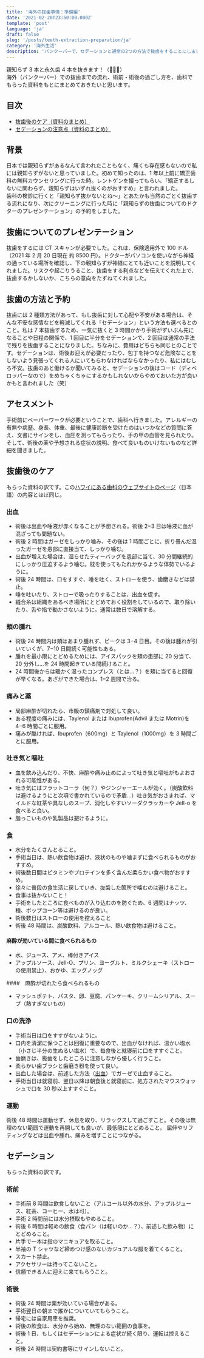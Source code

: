 ```yaml
---
title: '海外の抜歯事情：準備編'
date: '2021-02-20T23:50:00.000Z'
template: 'post'
language: 'ja'
draft: false
slug: '/posts/teeth-extraction-preparation/ja'
category: '海外生活'
description: 'バンクーバーで、セデーションと通常の2つの方法で抜歯をすることにしました。抜歯までの流れ、準備、術前後の過ごし方など。'
---
```


親知らず 3 本と永久歯 4 本を抜きます！（👏👏👏）<br />
海外（バンクーバー）での抜歯までの流れ、術前・術後の過ごし方を、歯科でもらった資料をもとにまとめておきたいと思います。

## 目次

- [抜歯後のケア（資料のまとめ）](#抜歯後のケア)
- [セデーションの注意点（資料のまとめ）](#セデーション)

## 背景

日本では親知らずがあるなんて言われたこともなく、痛くも存在感もないので私には親知らずがないと思っていました。初めて知ったのは、1 年以上前に矯正歯科の無料カウンセリングに行った時。レントゲンを撮ってもらい、「矯正するしないに関わらず、親知らずはいずれ抜くのがおすすめ」と言われました。<br />
歯科の検診に行くと「親知らず抜かないとね〜」とあたかも当然のごとく抜歯する流れになり、次にクリーニングに行った時に「親知らずの抜歯についてのドクターのプレゼンテーション」の予約をしました。

## 抜歯についてのプレゼンテーション

抜歯をするには CT スキャンが必要でした。これは、保険適用外で 100 ドル（2021 年 2 月 20 日現在 約 8500 円）。ドクターがパソコンを使いながら神経の通っている場所を確認し、下の親知らずが神経にとても近いことを説明してくれました。リスクや起こりうること、抜歯をする利点などを伝えてくれた上で、抜歯するかしないか、こちらの意向をたずねてくれました。

## 抜歯の方法と予約

抜歯には 2 種類方法があって、もし抜歯に対して心配や不安がある場合は、そんな不安な感情などを軽減してくれる「セデーション」という方法も選べるとのこと。私は 7 本抜歯するため、一気に抜くと 3 時間かかり手術がずいぶん先になることや日程の関係で、1 回目に半分をセデーションで、2 回目は通常の手法で残りを抜歯することになりました。ちなみに、費用はどちらも同じとのことです。セデーションは、術後お迎えが必要だったり、包丁を持つなど危険なことをしないよう見張ってくれる人にいてもらわなければならなかったり、私にはむしろ不安。抜歯のあと働けるか聞いてみると、セデーションの後はコード（ディベロッパーなので）をめちゃくちゃにするかもしれないからやめておいた方が良いかもと言われました（笑）

## アセスメント

手術前にペーパーワークが必要ということで、歯科へ行きました。アレルギーの有無や病歴、身長、体重、最後に健康診断を受けたのはいつかなどの質問に答え、文書にサインをし、血圧を測ってもらったり、手の甲の血管を見られたり。そして、術後の薬や予想される症状の説明、食べて良いものいけないものなど詳細を聞きました。

## 抜歯後のケア

もらった資料の訳です。この[ハワイにある歯科のウェブサイトのページ](https://oralsurgeryhawaii.com/instructions-extractions-jp)（日本語）の内容とほぼ同じ。

### 出血

- 術後は出血や唾液が赤くなることが予想される。術後 2−3 日は唾液に血が混ざっても問題ない。
- 術後 2 時間はガーゼをしっかり噛み、その後は 1 時間ごとに、折り畳んだ湿ったガーゼを患部に直接当て、しっかり噛む。
- 出血が増えた場合は、湿らせたティーバッグを患部に当て、30 分間継続的にしっかり圧迫するよう噛む。枕を使ってもたれかかるような体勢でいるように。
- 術後 24 時間は、口をすすぐ、唾を吐く、ストローを使う、歯磨きなどは禁止。
- 唾を吐いたり、ストローで吸ったりすることは、出血を促す。
- 縫合糸は組織をあるべき場所にとどめておく役割をしているので、取り除いたり、舌や指で動かさないように。通常は数日で溶解する。

### 頬の腫れ

- 術後 24 時間内は頬はあまり腫れず、ピークは 3−4 日目。その後は腫れが引いていくが、7−10 日間続く可能性もある。
- 腫れを最小限にとどめるためには、アイスパックを頬の患部に 20 分当て、20 分外し…を 24 時間起きている間続けること。
- 24 時間後からは暖かく湿ったコンプレス（とは…？）を頬に当てると回復が早くなる。あざができた場合は、1−2 週間で治る。

### 痛みと薬

- 局部麻酔が切れたら、市販の鎮痛剤で対処して良い。
- ある程度の痛みには、Taylenol または Ibuprofen(Advil または Motrin)を 4−6 時間ごとに服用。
- 痛みが酷ければ、Ibuprofen（600mg）と Taylenol（1000mg）を 3 時間ごとに服用。

### 吐き気と嘔吐

- 血を飲み込んだり、不快、麻酔や痛み止めによって吐き気と嘔吐がもよおされる可能性がある。
- 吐き気にはフラットコーラ（何？）やジンジャーエールが効く。（炭酸飲料は避けるようにと次項で書かれているので矛盾…）吐き気がおさまれば、マイルドな紅茶や具なしのスープ、消化しやすいソーダクラッカーや Jell-o を食べると良い。
- 脂っこいものや乳製品は避けるように。

### 食

- 水分をたくさんとること。
- 手術当日は、熱い飲食物は避け、液状のものや噛まずに食べられるものがおすすめ。
- 術後数日間はビタミンやプロテインを多く含んだ柔らかい食べ物がおすすめ。
- 徐々に普段の食生活に戻していき、抜歯した箇所で噛むのは避けること。
- 食事は抜かないこと！
- 手術をしたところに食べものが入り込むのを防ぐため、6 週間はナッツ、種、ポップコーン等は避けるのが良い。
- 術後数日はストローの使用を控えること
- 術後 48 時間は、炭酸飲料、アルコール、熱い飲食物は避けること。

#### 麻酔が効いている間に食べられるもの

- 水、ジュース、アメ、棒付きアイス
- アップルソース、Jell-O、プリン、ヨーグルト、ミルクシェーキ（ストローの使用禁止）、おかゆ、エッグノッグ

####　麻酔が切れたら食べられるもの

- マッシュポテト、パスタ、卵、豆腐、パンケーキ、クリームシリアル、スープ（熱すぎないもの）

### 口の洗浄

- 手術当日は口をすすがないように。
- 口内を清潔に保つことは回復に重要なので、出血がなければ、温かい塩水（小さじ半分の生ぬるい塩水）で、毎食後と就寝前に口をすすぐこと。
- 歯磨きは、抜歯をしたところに注意しながら優しく行うこと。
- 柔らかい歯ブラシと歯磨き粉を使って良い。
- 出血した場合は、前述した方法（[出血](#出血)）でガーゼで止血すること。
- 手術当日は就寝前、翌日以降は朝食後と就寝前に、処方されたマウスウォッシュで口を 30 秒以上すすぐこと。

### 運動

術後 48 時間は運動せず、休息を取り、リラックスして過ごすこと。その後は無理のない範囲で運動を再開しても良いが、最低限にとどめること。
屈伸やリフティングなどは出血や腫れ、痛みを増すことにつながる。

## セデーション

もらった資料の訳です。

### 術前

- 手術前 8 時間は飲食しないこと（アルコール以外の水分、アップルジュース、紅茶、コーヒー、水は可）。
- 手術 2 時間前には水分摂取もやめること。
- 術後 6 時間は軽めの飲食（食パン（は軽いのか…？）、前述した飲み物）にとどめること。
- 片手で一本は指のマニキュアを取ること。
- 半袖の T シャツなど締めつけ感のないカジュアルな服を着てくること。
- スカート禁止。
- アクセサリーは持ってこないこと。
- 信頼できる人に迎えに来てもらうこと。

### 術後

- 術後 24 時間は薬が効いている場合がある。
- 手術翌日の朝まで誰かについていてもらうこと。
- 帰宅には自家用車を推奨。
- 術後の飲食は、水分から始め、無理のない範囲の食事を。
- 術後 1 日、もしくはセデーションによる症状が続く限り、運転は控えること。
- 術後 24 時間は契約書等にサインしないこと。
